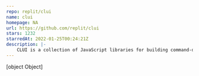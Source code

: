 ```yaml
---
repo: replit/clui
name: clui
homepage: NA
url: https://github.com/replit/clui
stars: 1232
starredAt: 2022-01-25T00:24:21Z
description: |-
    CLUI is a collection of JavaScript libraries for building command-driven interfaces with context-aware autocomplete.
---
```


[object Object]
